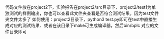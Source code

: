 代码文件放在project2下，实验报告在project2/src目录下，project2/test1为单独测试的样例输出，你也可以查看此文件夹查看是否符合测试结果，因为test文件夹文件太多了
如何使用：project2目录下，python3 test.py即可在test中直接生成对应的测试结果、或者在该目录下make可生成编译器，然后bin/bplc 对应的文件目录即可
